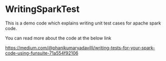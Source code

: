 # WritingSparkTest
This is a demo code which explains writing unit test cases for apache spark code.

You can read more about the code at the below link

https://medium.com/@phanikumaryadavilli/writing-tests-for-your-spark-code-using-funsuite-71a554f92106
